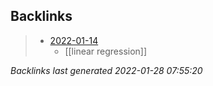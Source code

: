 

## Backlinks

> - [2022-01-14](2022-01-14.md)
>   - [[linear regression]]

_Backlinks last generated 2022-01-28 07:55:20_
